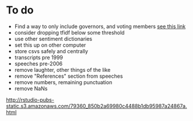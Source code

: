 # To do

- Find a way to only include governors, and voting members [see this link](https://www.stlouisfed.org/open-vault/2022/nov/fomc-voting-rotation-explained)
- consider dropping tfidf below some threshold
- use other sentiment dictionaries
- set this up on other computer
- store csvs safely and centrally
- transcripts pre 1999
- speeches pre-2006
- remove laughter, other things of the like
- remove "References" section from speeches
- remove numbers, remaining punctuation
- remove NaNs

http://rstudio-pubs-static.s3.amazonaws.com/79360_850b2a69980c4488b1db95987a24867a.html